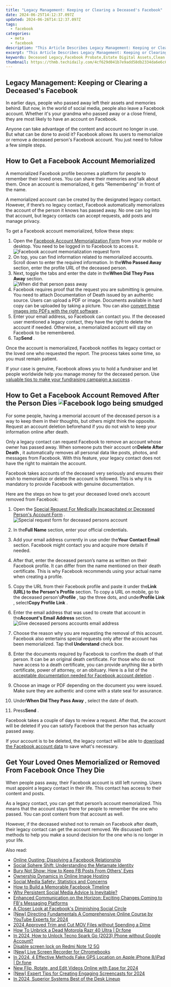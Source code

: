 ```yaml
---
title: "Legacy Management: Keeping or Clearing a Deceased's Facebook"
date: 2024-06-25T14:12:37.097Z
updated: 2024-06-26T14:12:37.097Z
tags:
  - facebook
categories:
  - meta
  - facebook
description: "This Article Describes Legacy Management: Keeping or Clearing a Deceased's Facebook"
excerpt: "This Article Describes Legacy Management: Keeping or Clearing a Deceased's Facebook"
keywords: Deceased Legacy,Facebook Probate,Estate Digital Assets,Clean Death Profile,Manage FB Afterdeath,Inheritance Management,Secure Deceased's Account
thumbnail: https://thmb.techidaily.com/4cf629d041b7e9add58db2334da6e6c6bff213af23c974168630105d2e88b454.jpg
---
```


## Legacy Management: Keeping or Clearing a Deceased's Facebook

 In earlier days, people who passed away left their assets and memories behind. But now, in the world of social media, people also leave a Facebook account. Whether it's your grandma who passed away or a close friend, they are most likely to have an account on Facebook.

 Anyone can take advantage of the content and account no longer in use. But what can be done to avoid it? Facebook allows its users to memorialize or remove a deceased person's Facebook account. You just need to follow a few simple steps.

## How to Get a Facebook Account Memorialized

 A memorialized Facebook profile becomes a platform for people to remember their loved ones. You can share their memories and talk about them. Once an account is memorialized, it gets “Remembering” in front of the name.

 A memorialized account can be created by the designated legacy contact. However, if there’s no legacy contact, Facebook automatically memorializes the account of the person it knows has passed away. No one can log into that account, but legacy contacts can accept requests, add posts and manage privacy.

To get a Facebook account memorialized, follow these steps:

1. Open the [Facebook Account Memorialization Form](https://www.facebook.com/help/contact/234739086860192) from your mobile or desktop. You need to be logged in to Facebook to access it.  
![Facebook account memorialization request form](https://static1.makeuseofimages.com/wordpress/wp-content/uploads/2022/10/Facebook-account-memorialization-request-form.jpg)
2. On top, you can find information related to memorialized accounts. Scroll down to enter the required information. In the**Who Passed Away** section, enter the profile URL of the deceased person.
3. Next, toggle the tabs and enter the date in the**When Did They Pass Away** section.  
![When did that person pass away](https://static1.makeuseofimages.com/wordpress/wp-content/uploads/2022/10/When-did-that-person-pass-away.jpg)
4. Facebook requires proof that the request you are submitting is genuine. You need to attach Documentation of Death issued by an authentic source. Users can upload a PDF or image. Documents available in hard copy can be uploaded by taking a picture. You can also [convert these images into PDFs with the right software](https://www.makeuseof.com/windows-jpg-pdf-converters/) .
5. Enter your email address, so Facebook can contact you. If the deceased user mentioned a legacy contact, they have the right to delete the account if needed. Otherwise, a memorialized account will stay on Facebook to be remembered.
6. Tap**Send** .

 Once the account is memorialized, Facebook notifies its legacy contact or the loved one who requested the report. The process takes some time, so you must remain patient.

 If your case is genuine, Facebook allows you to hold a fundraiser and let people worldwide help you manage money for the deceased person. Use [valuable tips to make your fundraising campaign a success](https://www.makeuseof.com/tag/crowdfunding-campaign-tips/) .

## How to Get a Facebook Account Removed After the Person Dies ![Facebook logo being smudged](https://static1.makeuseofimages.com/wordpress/wp-content/uploads/2022/10/pexels-thought-catalog-2228555.jpg)

 For some people, having a memorial account of the deceased person is a way to keep them in their thoughts, but others might think the opposite. Request an account deletion beforehand if you do not wish to keep your information online after death.

 Only a legacy contact can request Facebook to remove an account whose owner has passed away. When someone puts their account on**Delete After Death** , it automatically removes all personal data like posts, photos, and messages from Facebook. With this feature, your legacy contact does not have the right to maintain the account.

 Facebook takes accounts of the deceased very seriously and ensures their wish to memorialize or delete the account is followed. This is why it is mandatory to provide Facebook with genuine documentation.

 Here are the steps on how to get your deceased loved one’s account removed from Facebook:

1. Open the [Special Request For Medically Incapacitated or Deceased Person's Account Form](https://www.facebook.com/help/contact/228813257197480) .  
![Special request form for deceased persons account](https://static1.makeuseofimages.com/wordpress/wp-content/uploads/2022/10/Special-request-form-for-deceased-persons-account.jpg)
2. In the**Full Name** section, enter your official credentials.
3. Add your email address currently in use under the**Your** **Contact Email** section. Facebook might contact you and acquire more details if needed.
4. After that, enter the deceased person’s name as written on their Facebook profile. It can differ from the name mentioned on their death certificate. This is why Facebook recommends using your actual name when creating a profile.
5. Copy the URL from their Facebook profile and paste it under the**Link (URL) to the Person's Profile** section. To copy a URL on mobile, go to the deceased person's**Profile** , tap the three dots, and under**Profile Link** , select**Copy Profile Link** .

1. Enter the email address that was used to create that account in the**Account's Email Address** section.  
![Give deceased persons accounts email address](https://static1.makeuseofimages.com/wordpress/wp-content/uploads/2022/10/Give-complete-details-in-the-form.jpg)
2. Choose the reason why you are requesting the removal of this account. Facebook also entertains special requests only after the account has been memorialized. Tap the**I Understand** check box.
3. Enter the documents required by Facebook to confirm the death of that person. It can be an original death certificate. For those who do not have access to a death certificate, you can provide anything like a birth certificate, power of attorney, or an obituary. Here is a list of the [acceptable documentation needed for Facebook account deletion](https://www.facebook.com/help/1518259735093203/?helpref=related%5Farticles) .
4. Choose an image or PDF depending on the document you were issued. Make sure they are authentic and come with a state seal for assurance.
5. Under**When Did They Pass Away** , select the date of death.
6. Press**Send** .

 Facebook takes a couple of days to review a request. After that, the account will be deleted if you can satisfy Facebook that the person has actually passed away.

 If your account is to be deleted, the legacy contact will be able to [download the Facebook account data](https://www.makeuseof.com/tag/download-entire-facebook-history-data-downloader/) to save what's necessary.

## Get Your Loved Ones Memorialized or Removed From Facebook Once They Die

 When people pass away, their Facebook account is still left running. Users must appoint a legacy contact in their life. This contact has access to their content and posts.

 As a legacy contact, you can get that person’s account memorialized. This means that the account stays there for people to remember the one who passed. You can post content from that account as well.

 However, if the deceased wished not to remain on Facebook after death, their legacy contact can get the account removed. We discussed both methods to help you make a sound decision for the one who is no longer in your life.


<ins class="adsbygoogle"
     style="display:block"
     data-ad-format="autorelaxed"
     data-ad-client="ca-pub-7571918770474297"
     data-ad-slot="1223367746"></ins>



<ins class="adsbygoogle"
     style="display:block"
     data-ad-client="ca-pub-7571918770474297"
     data-ad-slot="8358498916"
     data-ad-format="auto"
     data-full-width-responsive="true"></ins>

<span class="atpl-alsoreadstyle">Also read:</span>
<div><ul>
<li><a href="https://facebook.techidaily.com/online-ousting-dissolving-a-facebook-relationship/"><u>Online Ousting: Dissolving a Facebook Relationship</u></a></li>
<li><a href="https://facebook.techidaily.com/social-sphere-shift-understanding-the-metamate-identity/"><u>Social Sphere Shift: Understanding the Metamate Identity</u></a></li>
<li><a href="https://facebook.techidaily.com/bury-not-show-how-to-keep-fb-posts-from-others-eyes/"><u>Bury Not Show: How to Keep FB Posts From Others' Eyes</u></a></li>
<li><a href="https://facebook.techidaily.com/ownership-dynamics-in-online-image-hosting/"><u>Ownership Dynamics in Online Image Hosting</u></a></li>
<li><a href="https://facebook.techidaily.com/social-media-safety-statistics-and-concerns/"><u>Social Media Safety: Statistics and Concerns</u></a></li>
<li><a href="https://facebook.techidaily.com/how-to-build-a-memorable-facebook-timeline/"><u>How to Build a Memorable Facebook Timeline</u></a></li>
<li><a href="https://facebook.techidaily.com/why-persistent-social-media-advice-is-inevitable/"><u>Why Persistent Social Media Advice Is Inevitable?</u></a></li>
<li><a href="https://facebook.techidaily.com/enhanced-communication-on-the-horizon-exciting-changes-coming-to-fbs-messaging-platforms/"><u>Enhanced Communication on the Horizon: Exciting Changes Coming to FB's Messaging Platforms</u></a></li>
<li><a href="https://facebook.techidaily.com/a-closer-look-at-facebooks-diminishing-social-circle/"><u>A Closer Look at Facebook's Diminishing Social Circle</u></a></li>
<li><a href="https://facebook-record-videos.techidaily.com/new-directing-fundamentals-a-comprehensive-online-course-by-youtube-experts-for-2024/"><u>[New] Directing Fundamentals  A Comprehensive Online Course by YouTube Experts for 2024</u></a></li>
<li><a href="https://video-creation-software.techidaily.com/2024-approved-trim-and-cut-mov-files-without-spending-a-dime/"><u>2024 Approved Trim and Cut MOV Files without Spending a Dime</u></a></li>
<li><a href="https://fix-guide.techidaily.com/how-to-unbrick-a-dead-motorola-razr-40-ultra-drfone-by-drfone-fix-android-problems-fix-android-problems/"><u>How To Unbrick a Dead Motorola Razr 40 Ultra | Dr.fone</u></a></li>
<li><a href="https://unlock-android.techidaily.com/in-2024-how-to-unlock-tecno-spark-go-2023-phone-without-google-account-by-drfone-android/"><u>In 2024, How to Unlock Tecno Spark Go (2023) Phone without Google Account?</u></a></li>
<li><a href="https://phone-solutions.techidaily.com/disable-screen-lock-on-redmi-note-12-5g-by-drfone-android-unlock-android-unlock/"><u>Disable screen lock on Redmi Note 12 5G</u></a></li>
<li><a href="https://desktop-recording.techidaily.com/new-live-screen-recorder-for-chromebooks/"><u>[New] Live Screen Recorder for Chromebooks</u></a></li>
<li><a href="https://iphone-location.techidaily.com/in-2024-4-effective-methods-fake-gps-location-on-apple-iphone-8ipad-drfone-by-drfone-virtual-ios/"><u>In 2024, 4 Effective Methods Fake GPS Location on Apple iPhone 8/iPad | Dr.fone</u></a></li>
<li><a href="https://video-creation-software.techidaily.com/new-flip-rotate-and-edit-videos-online-with-ease-for-2024/"><u>New Flip, Rotate, and Edit Videos Online with Ease for 2024</u></a></li>
<li><a href="https://desktop-recording.techidaily.com/new-expert-tips-for-creating-engaging-screencasts-for-2024/"><u>[New] Expert Tips for Creating Engaging Screencasts for 2024</u></a></li>
<li><a href="https://some-guidance.techidaily.com/in-2024-superior-systems-best-of-the-desk-lineup/"><u>In 2024, Superior Systems  Best of the Desk Lineup</u></a></li>
</ul></div>
